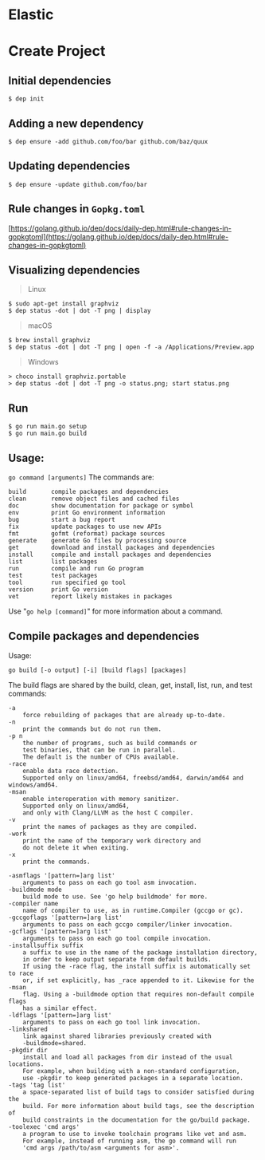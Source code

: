 # Elastic

# Create Project

## Initial dependencies
```
$ dep init
```

## Adding a new dependency
```
$ dep ensure -add github.com/foo/bar github.com/baz/quux
```

## Updating dependencies
```
$ dep ensure -update github.com/foo/bar
```

## Rule changes in `Gopkg.toml`
[https://golang.github.io/dep/docs/daily-dep.html#rule-changes-in-gopkgtoml](https://golang.github.io/dep/docs/daily-dep.html#rule-changes-in-gopkgtoml)

## Visualizing dependencies

> Linux

```
$ sudo apt-get install graphviz
$ dep status -dot | dot -T png | display
```

> macOS

```
$ brew install graphviz
$ dep status -dot | dot -T png | open -f -a /Applications/Preview.app
```

> Windows

```
> choco install graphviz.portable
> dep status -dot | dot -T png -o status.png; start status.png
```

## Run
```
$ go run main.go setup
$ go run main.go build
```

## Usage:

`go command [arguments]`
The commands are:

```
build       compile packages and dependencies
clean       remove object files and cached files
doc         show documentation for package or symbol
env         print Go environment information
bug         start a bug report
fix         update packages to use new APIs
fmt         gofmt (reformat) package sources
generate    generate Go files by processing source
get         download and install packages and dependencies
install     compile and install packages and dependencies
list        list packages
run         compile and run Go program
test        test packages
tool        run specified go tool
version     print Go version
vet         report likely mistakes in packages
```

Use "`go help [command]`" for more information about a command.

## Compile packages and dependencies

Usage:

```
go build [-o output] [-i] [build flags] [packages]
```

The build flags are shared by the build, clean, get, install, list, run, and test commands:

```
-a
	force rebuilding of packages that are already up-to-date.
-n
	print the commands but do not run them.
-p n
	the number of programs, such as build commands or
	test binaries, that can be run in parallel.
	The default is the number of CPUs available.
-race
	enable data race detection.
	Supported only on linux/amd64, freebsd/amd64, darwin/amd64 and windows/amd64.
-msan
	enable interoperation with memory sanitizer.
	Supported only on linux/amd64,
	and only with Clang/LLVM as the host C compiler.
-v
	print the names of packages as they are compiled.
-work
	print the name of the temporary work directory and
	do not delete it when exiting.
-x
	print the commands.

-asmflags '[pattern=]arg list'
	arguments to pass on each go tool asm invocation.
-buildmode mode
	build mode to use. See 'go help buildmode' for more.
-compiler name
	name of compiler to use, as in runtime.Compiler (gccgo or gc).
-gccgoflags '[pattern=]arg list'
	arguments to pass on each gccgo compiler/linker invocation.
-gcflags '[pattern=]arg list'
	arguments to pass on each go tool compile invocation.
-installsuffix suffix
	a suffix to use in the name of the package installation directory,
	in order to keep output separate from default builds.
	If using the -race flag, the install suffix is automatically set to race
	or, if set explicitly, has _race appended to it. Likewise for the -msan
	flag. Using a -buildmode option that requires non-default compile flags
	has a similar effect.
-ldflags '[pattern=]arg list'
	arguments to pass on each go tool link invocation.
-linkshared
	link against shared libraries previously created with
	-buildmode=shared.
-pkgdir dir
	install and load all packages from dir instead of the usual locations.
	For example, when building with a non-standard configuration,
	use -pkgdir to keep generated packages in a separate location.
-tags 'tag list'
	a space-separated list of build tags to consider satisfied during the
	build. For more information about build tags, see the description of
	build constraints in the documentation for the go/build package.
-toolexec 'cmd args'
	a program to use to invoke toolchain programs like vet and asm.
	For example, instead of running asm, the go command will run
	'cmd args /path/to/asm <arguments for asm>'.
```